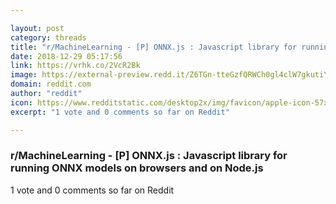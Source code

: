 ```yaml
---

layout: post
category: threads
title: "r/MachineLearning - [P] ONNX.js : Javascript library for running ONNX models on browsers and on Node.js"
date: 2018-12-29 05:17:56
link: https://vrhk.co/2VcR2Bk
image: https://external-preview.redd.it/Z6TGn-tteGzfQRWCh0gl4clW7gkutiYmL8MNIUE2HcM.jpg?auto=webp&s=f2d72c2b0d779234ea1a33e210a4bac6f3feabd6
domain: reddit.com
author: "reddit"
icon: https://www.redditstatic.com/desktop2x/img/favicon/apple-icon-57x57.png
excerpt: "1 vote and 0 comments so far on Reddit"

---
```


### r/MachineLearning - [P] ONNX.js : Javascript library for running ONNX models on browsers and on Node.js

1 vote and 0 comments so far on Reddit